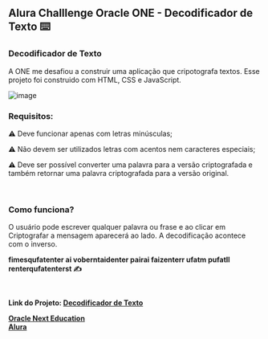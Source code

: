 ## Alura Challlenge Oracle ONE - Decodificador de Texto :keyboard:	

### Decodificador de Texto

A ONE me desafiou a construir uma aplicação que cripotografa textos. Esse projeto foi construido com HTML, CSS e JavaScript.

![image](https://user-images.githubusercontent.com/101907330/184246742-a4a21974-4419-4df3-bd23-62630ddc6b33.png)

### <b>Requisitos:</b>

:warning:	Deve funcionar apenas com letras minúsculas;

:warning:	Não devem ser utilizados letras com acentos nem caracteres especiais;

:warning:	Deve ser possível converter uma palavra para a versão criptografada e também retornar uma palavra criptografada para a versão original.

<br>

### <b>Como funciona?</b>

O usuário pode escrever qualquer palavra ou frase e ao clicar em Criptografar a mensagem aparecerá ao lado. A decodificação acontece com o inverso.

<b>

fimesqufatenter ai voberntaidenter pairai faizenterr ufatm pufatll renterqufatenterst :writing_hand:	

<br> 
 
Link do Projeto: [Decodificador de Texto](https://itspepsi.github.io/ChallengeONE-Criptografia/)

[Oracle Next Education](https://www.oracle.com/br/education/oracle-next-education/) <br>
[Alura](https://www.alura.com.br/)

